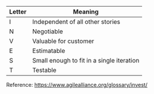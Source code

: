 | Letter | Meaning                                   |
| ------ | ----------------------------------------- |
| I      | Independent of all other stories          |
| N      | Negotiable                                |
| V      | Valuable for customer                     |
| E      | Estimatable                               |
| S      | Small enough to fit in a single iteration |
| T      | Testable                                  | 


Reference:
https://www.agilealliance.org/glossary/invest/